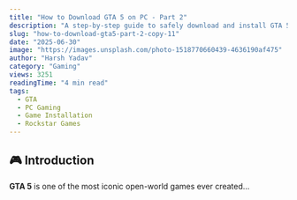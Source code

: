 ```yaml
---
title: "How to Download GTA 5 on PC - Part 2"
description: "A step-by-step guide to safely download and install GTA 5 on your computer without risks."
slug: "how-to-download-gta5-part-2-copy-11"
date: "2025-06-30"
image: "https://images.unsplash.com/photo-1518770660439-4636190af475"
author: "Harsh Yadav"
category: "Gaming"
views: 3251
readingTime: "4 min read"
tags:
  - GTA
  - PC Gaming
  - Game Installation
  - Rockstar Games
---
```


## 🎮 Introduction

**GTA 5** is one of the most iconic open-world games ever created...
